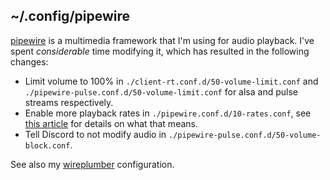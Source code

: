 ## ~/.config/pipewire

[pipewire](<https://wiki.archlinux.org/title/PipeWire>) is a multimedia framework that I'm using for audio playback.
I've spent _considerable_ time modifying it, which has resulted in the following changes:

- Limit volume to 100% in `./client-rt.conf.d/50-volume-limit.conf` and `./pipewire-pulse.conf.d/50-volume-limit.conf` for alsa and pulse streams respectively.
- Enable more playback rates in `./pipewire.conf.d/10-rates.conf`, see [this article](<https://www.izotope.com/en/learn/digital-audio-basics-sample-rate-and-bit-depth.html>) for details on what that means.
- Tell Discord to not modify audio in `./pipewire-pulse.conf.d/50-volume-block.conf`.

See also my [wireplumber](#) configuration.
